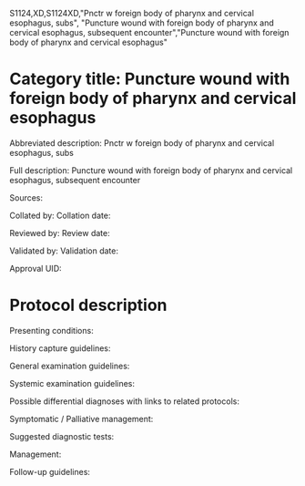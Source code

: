 S1124,XD,S1124XD,"Pnctr w foreign body of pharynx and cervical esophagus, subs", "Puncture wound with foreign body of pharynx and cervical esophagus, subsequent encounter","Puncture wound with foreign body of pharynx and cervical esophagus"
# Category title: Puncture wound with foreign body of pharynx and cervical esophagus

Abbreviated description: Pnctr w foreign body of pharynx and cervical esophagus, subs

Full description: Puncture wound with foreign body of pharynx and cervical esophagus, subsequent encounter

Sources:

Collated by:
Collation date:

Reviewed by:
Review date:

Validated by:
Validation date:

Approval UID:

# Protocol description

Presenting conditions:

History capture guidelines:

General examination guidelines:

Systemic examination guidelines:

Possible differential diagnoses with links to related protocols:

Symptomatic / Palliative management:

Suggested diagnostic tests:

Management:

Follow-up guidelines:
